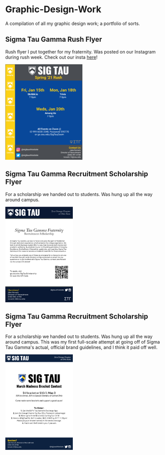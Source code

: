 # Graphic-Design-Work
A compilation of all my graphic design work; a portfolio of sorts.

## Sigma Tau Gamma Rush Flyer
Rush flyer I put together for my fraternity. Was posted on our Instagram during rush week. Check out our insta [here](instagram.com/sigtauohiostate)!

<img src="STRF.png" height="300" alt="Sigma Tau Gamma Rush Flyer">

## Sigma Tau Gamma Recruitment Scholarship Flyer
For a scholarship we handed out to students. Was hung up all the way around campus.

<img src="RecruitmentFlyer.png" height="300" alt="Sigma Tau Gamma Recruitment Scholarship">

## Sigma Tau Gamma Recruitment Scholarship Flyer
For a scholarship we handed out to students. Was hung up all the way around campus. This was my first full-scale attempt at going off of Sigma Tau Gamma's actual, official brand guidelines, and I think it paid off well. 

<img src="MarchMadnessFlyer.png" height="300" alt="Sigma Tau Gamma Recruitment Scholarship">
